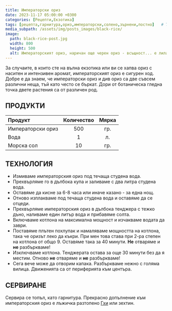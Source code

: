 ```yaml
---
title: Императорски ориз
date: 2023-11-17 05:00:00 +0300
categories: [Рецепти,Екзотика]
tags: [рецепта,гарнитура,ориз,императорски,солено,зърнени,постно]   # TAG names should always be lowercase
media_subpath: /assets/img/posts_images/black-rice/
image:
  path: black-rice-post.jpg
  width: 800
  height: 500
  alt: Императорският ориз, наричан още черен ориз - всъщност... е лилав.
---
```


За случаите, в които сте на вълна екзотика или ви се хапва ориз с наситен и интензивен аромат, императорският ориз е сигурен ход. Добре е да знаем, че императорски ориз и див ориз са две съвсем различни неща, тъй като често се бъркат. Дори от ботаническа гледна точка двете растения са от различен род.

## **ПРОДУКТИ**

| Продукт                    |Количество  |Мярка   |
|:---------------------------|:----------:|:------:|
|Императорски ориз           |500         |гр.     |
|Вода                        |1           |л.      |
|Морска сол                  |10          |гр.     |

## **ТЕХНОЛОГИЯ**

- Измиваме императорския ориз под течаща студена вода.
- Прехвърляме го в дълбока купа и заливаме с два литра студена вода.
- Оставяме да кисне за 6-8 часа или иначе казано - за една нощ.
- Отново изплакваме под течаща студена вода и оставяме да се отцеди.
- Прехвърляме императорския ориз в дълбока тенджера с тежко дъно, наливаме един литър вода и прибавяме солта.
- Включваме котлона на максимална мощност и изчакваме водата да заври.
- Поставяме плътен похлупак и намаляваме мощността на котлона, така че оризът леко да къкри. При мен това става при 2-ра степен на котлона от общо 9. Оставяме така за 40 минути. **Не** отваряме и **не** разбъркваме!
- Изключваме котлона. Тенджерата остава за още 30 минути без да я местим. Отново **не** отваряме и **не** разбъркваме!
- Сега вече може да отворим капака. Разбъркваме нежно с голяма вилица. Движенията са от периферията към центъра.

## **СЕРВИРАНЕ**

Сервира се топъл, като гарнитура. Прекрасно допълнение към императорския ориз е лъжичка разтопено [Гхи](https://dedomaco.github.io/posts/Избистрено-масло-Гхи/) или зехтин.
